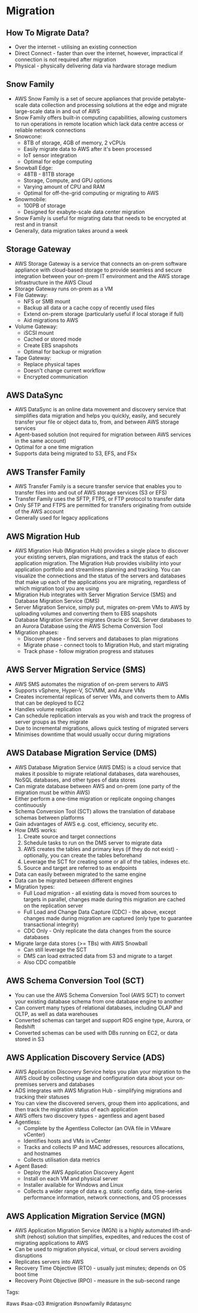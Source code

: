 # Migration

## How To Migrate Data?

* Over the internet - utilising an existing connection
* Direct Connect - faster than over the internet, however, impractical
  if connection is not required after migration
* Physical - physically delivering data via hardware storage medium

## Snow Family

* AWS Snow Family is a set of secure appliances that provide
  petabyte-scale data collection and processing solutions at the edge
  and migrate large-scale data in and out of AWS
* Snow Family offers built-in computing capabilities, allowing customers
  to run operations in remote location which lack data centre access or
  reliable network connections
* Snowcone:
  * 8TB of storage, 4GB of memory, 2 vCPUs
  * Easily migrate data to AWS after it's been processed
  * IoT sensor integration
  * Optimal for edge computing
* Snowball Edge:
  * 48TB - 81TB storage
  * Storage, Compute, and GPU options
  * Varying amount of CPU and RAM
  * Optimal for off-the-grid computing or migrating to AWS
* Snowmobile:
  * 100PB of storage
  * Designed for exabyte-scale data center migration
* Snow Family is useful for migrating data that needs to be encrypted at
  rest and in transit
* Generally, data migration takes around a week

## Storage Gateway

* AWS Storage Gateway is a service that connects an on-prem software
  appliance with cloud-based storage to provide seamless and secure
  integration between your on-prem IT environment and the AWS storage
  infrastructure in the AWS Cloud
* Storage Gateway runs on-prem as a VM
* File Gateway:
  * NFS or SMB mount
  * Backup all data or a cache copy of recently used files
  * Extend on-prem storage (particularly useful if local storage if
    full)
  * Aid migrations to AWS
* Volume Gateway:
  * iSCSI mount
  * Cached or stored mode
  * Create EBS snapshots
  * Optimal for backup or migration
* Tape Gateway:
  * Replace physical tapes
  * Doesn't change current workflow
  * Encrypted communication

## AWS DataSync

* AWS DataSync is an online data movement and discovery service that
  simplifies data migration and helps you quickly, easily, and securely
  transfer your file or object data to, from, and between AWS storage
  services
* Agent-based solution (not required for migration between AWS services
  in the same account)
* Optimal for a one time migration
* Supports data being migrated to S3, EFS, and FSx

## AWS Transfer Family

* AWS Transfer Family is a secure transfer service that enables you to
  transfer files into and out of AWS storage services (S3 or EFS)
* Transfer Family uses the SFTP, FTPS, or FTP protocol to transfer data
* Only SFTP and FTPS are permitted for transfers originating from
  outside of the AWS account
* Generally used for legacy applications

## AWS Migration Hub

* AWS Migration Hub (Migration Hub) provides a single place to discover
  your existing servers, plan migrations, and track the status of each
  application migration. The Migration Hub provides visibility into your
  application portfolio and streamlines planning and tracking. You can
  visualize the connections and the status of the servers and databases
  that make up each of the applications you are migrating, regardless of
  which migration tool you are using
* Migration Hub integrates with Server Migration Service (SMS) and
  Database Migration Service (DMS)
* Server Migration Service, simply put, migrates on-prem VMs to AWS by
  uploading volumes and converting them to EBS snapshots
* Database Migration Service migrates Oracle or SQL Server databases to
  an Aurora Database using the AWS Schema Conversion Tool
* Migration phases:
  * Discover phase - find servers and databases to plan migrations
  * Migrate phase - connect tools to Migration Hub, and start migrating
  * Track phase - follow migration progress and statuses

## AWS Server Migration Service (SMS)

* AWS SMS automates the migration of on-prem servers to AWS
* Supports vSphere, Hyper-V, SCVMM, and Azure VMs
* Creates incremental replicas of server VMs, and converts them to AMIs
  that can be deployed to EC2
* Handles volume replication
* Can schedule replication intervals as you wish and track the progress
  of server groups as they migrate
* Due to incremental migrations, allows quick testing of migrated
  servers
* Minimises downtime that would usually occur during migrations

## AWS Database Migration Service (DMS)

* AWS Database Migration Service (AWS DMS) is a cloud service that makes
  it possible to migrate relational databases, data warehouses, NoSQL
  databases, and other types of data stores
* Can migrate database between AWS and on-prem (one party of the
  migration must be within AWS)
* Either perform a one-time migration or replicate ongoing changes
  continuously
* Schema Conversion Tool (SCT) allows the translation of database
  schemas between platforms
* Gain advantages of AWS e.g. cost, efficiency, security etc.
* How DMS works:
  1. Create source and target connections
  1. Schedule tasks to run on the DMS server to migrate data
  1. AWS creates the tables and primary keys (if they do not exist) -
     optionally, you can create the tables beforehand
  1. Leverage the SCT for creating some or all of the tables, indexes
     etc.
  1. Source and target are referred to as endpoints
* Data can easily between migrated to the same engine
* Data can be migrated between different engines
* Migration types:
  * Full Load migration - all existing data is moved from sources to
    targets in parallel, changes made during this migration are cached on
    the replication server
  * Full Load and Change Data Capture (CDC) - the above, except changes
    made during migration are captured (only type to guarantee
    transactional integrity)
  * CDC Only - Only replicate the data changes from the source databases
* Migrate large data stores (>= TBs) with AWS Snowball
  * Can still leverage the SCT
  * DMS can load extracted data from S3 and migrate to a target
  * Also CDC compatible

## AWS Schema Conversion Tool (SCT)

* You can use the AWS Schema Conversion Tool (AWS SCT) to convert your
  existing database schema from one database engine to another
* Can convert many types of relational databases, including OLAP and
  OLTP, as well as data warehouses
* Converted schemas can target and support RDS engine type, Aurora, or
  Redshift
* Converted schemas can be used with DBs running on EC2, or data stored
  in S3

## AWS Application Discovery Service (ADS)

* AWS Application Discovery Service helps you plan your migration to the
  AWS cloud by collecting usage and configuration data about your
  on-premises servers and databases
* ADS integrates with AWS Migration Hub - simplifying migrations and
  tracking their statuses
* You can view the discovered servers, group them into applications, and
  then track the migration status of each application
* AWS offers two discovery types - agentless and agent based
* Agentless:
  * Complete by the Agentless Collector (an OVA file in VMware vCenter)
  * Identifies hosts and VMs in vCenter
  * Tracks and collects IP and MAC addresses, resources allocations, and
    hostnames
  * Collects utilisation data metrics
* Agent Based:
  * Deploy the AWS Application Discovery Agent
  * Install on each VM and physical server
  * Installer available for Windows and Linux
  * Collects a wider range of data e.g. static config data, time-series
    performance information, network connections, and OS processes

## AWS Application Migration Service (MGN)

* AWS Application Migration Service (MGN) is a highly automated
  lift-and-shift (rehost) solution that simplifies, expedites, and
  reduces the cost of migrating applications to AWS
* Can be used to migration physical, virtual, or cloud servers avoiding
  disruptions
* Replicates servers into AWS
* Recovery Time Objective (RTO) - usually just minutes; depends on OS
  boot time
* Recovery Point Objective (RPO) - measure in the sub-second range

Tags:

  #aws #saa-c03 #migration #snowfamily #datasync
